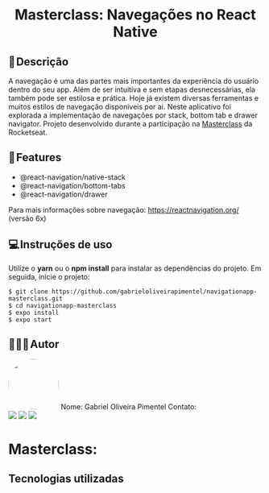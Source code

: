 <h1 align="center"> 
	Masterclass: Navegações no React Native
</h1>

## 📃 Descrição
A navegação é uma das partes mais importantes da experiência do usuário dentro do seu app. Além de ser intuitiva e sem etapas desnecessárias, ela também pode ser estilosa e prática. Hoje já existem diversas ferramentas e muitos estilos de navegação disponíveis por ai. Neste aplicativo foi explorada a implementação de navegações por stack, bottom tab e drawer navigator. Projeto desenvolvido durante a participação na <a href="https://youtu.be/gH9Vvq6WbnA?si=9gYtDe69fjkVC4Jp">Masterclass</a> da Rocketseat.

## 🔧 Features
- @react-navigation/native-stack
- @react-navigation/bottom-tabs
- @react-navigation/drawer

Para mais informações sobre navegação: https://reactnavigation.org/ (versão 6x)

## 💻 Instruções de uso
Utilize o **yarn** ou o **npm install** para instalar as dependências do projeto.
Em seguida, inicie o projeto:

```
$ git clone https://github.com/gabrieloliveirapimentel/navigationapp-masterclass.git
$ cd navigationapp-masterclass
$ expo install
$ expo start
```

## 👨🏻‍💻 Autor
<img style="border-radius: 50%;" src="https://avatars.githubusercontent.com/u/63811493?v=4" width="100px;" alt=""/>
Nome: Gabriel Oliveira Pimentel
Contato:

<div> 
  <a href = "mailto:gabrieloliveirapimentel@hotmail.com"><img src="https://img.shields.io/badge/outlook-%230077B5?style=for-the-badge&logo=microsoftoutlook&logoColor=gabrieloliveirapimentel" target="_blank"></a>
    <a href = "mailto:pimentelgabriel.contato@gmail.com"><img src="https://img.shields.io/badge/-Gmail-%23333?style=for-the-badge&logo=gmail&logoColor=red" target="_blank"></a>
  <a href="https://www.linkedin.com/in/gabriel-oliveira-pimentel/" target="_blank"><img src="https://img.shields.io/badge/-LinkedIn-%230077B5?style=for-the-badge&logo=linkedin&logoColor=gabrieloliveirapimentel" target="_blank"></a>  
</div>

# Masterclass: 



## Tecnologias utilizadas




